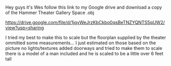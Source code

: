 Hey guys it's Wes follow this link to my Google drive and download a copy of the Hammer Theater Gallery Space .obj

https://drive.google.com/file/d/1jqyWeJrzKbCkbo0qsBeTNZYQNTS5qUW2/view?usp=sharing

I tried my best to make this to scale but the floorplan supplied by the theater ommitted some measurements... I just estimated on those based on the picture
no lights/textures
added doorways and tried to make them to scale
there is a model of a man included and he is scaled to be a little over 6 feet tall
